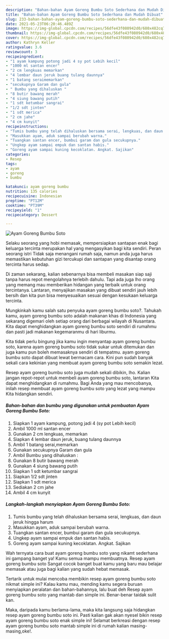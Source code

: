 ```yaml
---
description: "Bahan-bahan Ayam Goreng Bumbu Soto Sederhana dan Mudah Dibuat"
title: "Bahan-bahan Ayam Goreng Bumbu Soto Sederhana dan Mudah Dibuat"
slug: 233-bahan-bahan-ayam-goreng-bumbu-soto-sederhana-dan-mudah-dibuat
date: 2021-05-23T06:20:46.489Z
image: https://img-global.cpcdn.com/recipes/56dfe43f080942d0/680x482cq70/ayam-goreng-bumbu-soto-foto-resep-utama.jpg
thumbnail: https://img-global.cpcdn.com/recipes/56dfe43f080942d0/680x482cq70/ayam-goreng-bumbu-soto-foto-resep-utama.jpg
cover: https://img-global.cpcdn.com/recipes/56dfe43f080942d0/680x482cq70/ayam-goreng-bumbu-soto-foto-resep-utama.jpg
author: Kathryn Keller
ratingvalue: 3.6
reviewcount: 3
recipeingredient:
- "1 ayam kampung potong jadi 4 sy pot Lebih kecil"
- "1000 ml santan encer"
- "2 cm lengkuas memarkan"
- "4 lembar daun jeruk buang tulang daunnya"
- "1 batang seraimemarkan"
- "secukupnya Garam dan gula"
- " Bumbu yang dihaluskan "
- "8 butir bawang merah"
- "4 siung bawang putih"
- "1 sdt ketumbar sangrai"
- "1/2 sdt jinten"
- "1 sdt merica"
- "2 cm jahe"
- "4 cm kunyit"
recipeinstructions:
- "Tumis bumbu yang telah dihaluskan bersama serai, lengkuas, dan daun jeruk hingga harum"
- "Masukkan ayam, aduk sampai berubah warna."
- "Tuangkan santan encer, bumbui garam dan gula secukupnya."
- "Ungkep ayam sampai empuk dan santan habis."
- "Goreng ayam sampai kuning kecoklatan. Angkat. Sajikan"
categories:
- Resep
tags:
- ayam
- goreng
- bumbu

katakunci: ayam goreng bumbu 
nutrition: 135 calories
recipecuisine: Indonesian
preptime: "PT12M"
cooktime: "PT39M"
recipeyield: "1"
recipecategory: Dessert

---
```



![Ayam Goreng Bumbu Soto](https://img-global.cpcdn.com/recipes/56dfe43f080942d0/680x482cq70/ayam-goreng-bumbu-soto-foto-resep-utama.jpg)

Selaku seorang yang hobi memasak, mempersiapkan santapan enak bagi keluarga tercinta merupakan hal yang mengasyikan bagi kita sendiri. Peran seorang istri Tidak saja menangani rumah saja, namun anda juga harus memastikan kebutuhan gizi tercukupi dan santapan yang disantap orang tercinta harus sedap.

Di zaman  sekarang, kalian sebenarnya bisa membeli masakan siap saji tanpa harus repot mengolahnya terlebih dahulu. Tapi ada juga lho orang yang memang mau memberikan hidangan yang terbaik untuk orang tercintanya. Lantaran, menyajikan masakan yang dibuat sendiri jauh lebih bersih dan kita pun bisa menyesuaikan sesuai dengan kesukaan keluarga tercinta. 



Mungkinkah kamu salah satu penyuka ayam goreng bumbu soto?. Tahukah kamu, ayam goreng bumbu soto adalah makanan khas di Indonesia yang sekarang digemari oleh setiap orang dari berbagai wilayah di Nusantara. Kita dapat menghidangkan ayam goreng bumbu soto sendiri di rumahmu dan pasti jadi makanan kegemaranmu di hari liburmu.

Kita tidak perlu bingung jika kamu ingin menyantap ayam goreng bumbu soto, karena ayam goreng bumbu soto tidak sukar untuk ditemukan dan juga kamu pun boleh memasaknya sendiri di tempatmu. ayam goreng bumbu soto dapat dibuat lewat bermacam cara. Kini pun sudah banyak sekali cara kekinian yang membuat ayam goreng bumbu soto semakin lezat.

Resep ayam goreng bumbu soto juga mudah sekali dibikin, lho. Kalian jangan repot-repot untuk membeli ayam goreng bumbu soto, lantaran Kita dapat menghidangkan di rumahmu. Bagi Anda yang mau mencobanya, inilah resep membuat ayam goreng bumbu soto yang lezat yang mampu Kita hidangkan sendiri.

<!--inarticleads1-->

##### Bahan-bahan dan bumbu yang digunakan untuk pembuatan Ayam Goreng Bumbu Soto:

1. Siapkan 1 ayam kampung, potong jadi 4 (sy pot Lebih kecil)
1. Ambil 1000 ml santan encer
1. Gunakan 2 cm lengkuas, memarkan
1. Siapkan 4 lembar daun jeruk, buang tulang daunnya
1. Ambil 1 batang serai,memarkan
1. Gunakan secukupnya Garam dan gula
1. Ambil  Bumbu yang dihaluskan :
1. Gunakan 8 butir bawang merah
1. Gunakan 4 siung bawang putih
1. Siapkan 1 sdt ketumbar sangrai
1. Siapkan 1/2 sdt jinten
1. Siapkan 1 sdt merica
1. Sediakan 2 cm jahe
1. Ambil 4 cm kunyit




<!--inarticleads2-->

##### Langkah-langkah menyiapkan Ayam Goreng Bumbu Soto:

1. Tumis bumbu yang telah dihaluskan bersama serai, lengkuas, dan daun jeruk hingga harum
1. Masukkan ayam, aduk sampai berubah warna.
1. Tuangkan santan encer, bumbui garam dan gula secukupnya.
1. Ungkep ayam sampai empuk dan santan habis.
1. Goreng ayam sampai kuning kecoklatan. Angkat. Sajikan




Wah ternyata cara buat ayam goreng bumbu soto yang nikamt sederhana ini gampang banget ya! Kamu semua mampu membuatnya. Resep ayam goreng bumbu soto Sangat cocok banget buat kamu yang baru mau belajar memasak atau juga bagi kalian yang sudah hebat memasak.

Tertarik untuk mulai mencoba membikin resep ayam goreng bumbu soto nikmat simple ini? Kalau kamu mau, mending kamu segera buruan menyiapkan peralatan dan bahan-bahannya, lalu buat deh Resep ayam goreng bumbu soto yang mantab dan simple ini. Benar-benar taidak sulit kan. 

Maka, daripada kamu berlama-lama, maka kita langsung saja hidangkan resep ayam goreng bumbu soto ini. Pasti kalian gak akan nyesel bikin resep ayam goreng bumbu soto enak simple ini! Selamat berkreasi dengan resep ayam goreng bumbu soto mantab simple ini di rumah kalian masing-masing,oke!.

